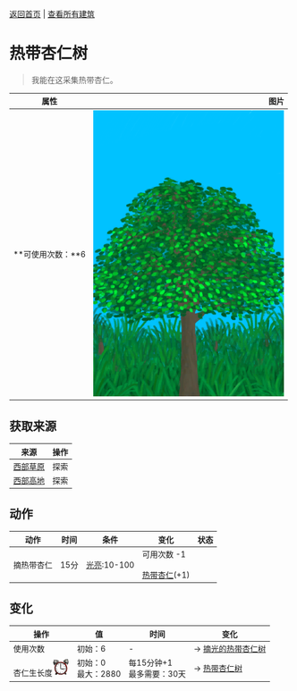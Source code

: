[返回首页](index.md)   |  [查看所有建筑](building.md)
# 热带杏仁树  
> 我能在这采集热带杏仁。  
  
  属性  |   图片   
 ----  |  ----:   
 **可使用次数：**6  |  ![](Sprite/TropicalAlmondTree.png)   
  
## 获取来源  
来源  |  操作  
----  |  ----  
[西部草原](GrasslandsW.md)  |  探索  
[西部高地](HighlandsWestern.md)  |  探索  
## 动作  
动作  |  时间  |  条件  |  变化  |  状态  
----  |  ----  |  ----  |  ----  |  ----  
摘热带杏仁  |  15分  |  [光亮](Light.md):10-100  |  可用次数  -1<br><br>[热带杏仁](TropicalAlmonds.md)(+1)  |    
## 变化  
操作  |  值  |  时间  |  变化  
----  |  ----  |  ----  |  ----  
使用次数  |  初始：6  |  -  |  → [摘光的热带杏仁树](TropicalAlmondTreeCleared.md)  
杏仁生长度<img decoding="async" src="Sprite/AlarmClock.png" style="width:30px;">  |  初始：0<br>最大：2880  |  每15分钟+1<br>最多需要：30天  |  → [热带杏仁树](TropicalAlmondTree.md)  
